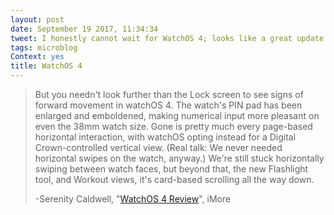 ```yaml
---
layout: post
date: September 19 2017, 11:34:34
tweet: I honestly cannot wait for WatchOS 4; looks like a great update.
tags: microblog
Context: yes
title: WatchOS 4
---
```


> But you needn't look further than the Lock screen to see signs of forward movement in watchOS 4. The watch's PIN pad has been enlarged and emboldened, making numerical input more pleasant on even the 38mm watch size. Gone is pretty much every page-based horizontal interaction, with watchOS opting instead for a Digital Crown-controlled vertical view. (Real talk: We never needed horizontal swipes on the watch, anyway.) We're still stuck horizontally swiping between watch faces, but beyond that, the new Flashlight tool, and Workout views, it's card-based scrolling all the way down.
> 
> -Serenity Caldwell, "[WatchOS 4 Review][1]", iMore

[1]:	https://m.imore.com/watchos-4